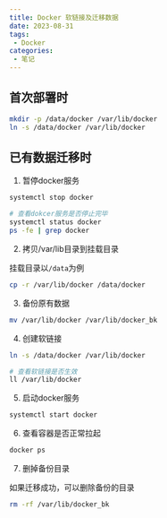 ```yaml
---
title: Docker 软链接及迁移数据
date: 2023-08-31
tags:
 - Docker
categories: 
 - 笔记
---
```


## 首次部署时

```sh
mkdir -p /data/docker /var/lib/docker
ln -s /data/docker /var/lib/docker
```

## 已有数据迁移时

1. 暂停docker服务

```sh
systemctl stop docker

# 查看dokcer服务是否停止完毕
systemctl status docker
ps -fe | grep docker
```

2. 拷贝/var/lib目录到挂载目录

挂载目录以`/data`为例
```sh
cp -r /var/lib/docker /data/docker
```

3. 备份原有数据

```sh
mv /var/lib/docker /var/lib/docker_bk
```

4. 创建软链接

```sh
ln -s /data/docker /var/lib/docker

# 查看软链接是否生效
ll /var/lib/docker
```

5. 启动docker服务

```sh
systemctl start docker
```

6. 查看容器是否正常拉起

```sh
docker ps
```

7. 删掉备份目录

如果迁移成功，可以删除备份的目录

```sh
rm -rf /var/lib/docker_bk
```
